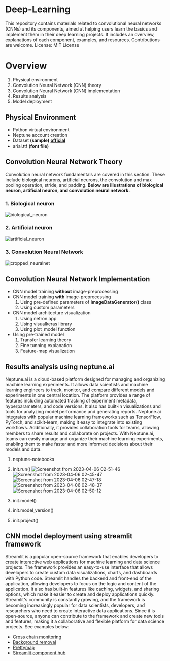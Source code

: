 # Deep-Learning
This repository contains materials related to convolutional neural networks (CNNs) and its components, aimed at helping users learn the basics and implement them in their deep learning projects. It includes an overview, explanations of each component, examples, and resources. Contributions are welcome. License: MIT License

# Overview
1. Physical environment
2. Convolution Neural Network (CNN) theory
3. Convolution Neural Network (CNN) implementation
4. Results analysis
5. Model deployment

## Physical Environment
* Python virtual environment
* Neptune account creation
* Dataset **(sample)** **[official](https://www.kaggle.com/datasets/sriramr/fruits-fresh-and-rotten-for-classification)**
* arial.ttf **(font file)**

## Convolution Neural Network Theory
Convolution neural network fundamentals are covered in this section. These include biological neurons, artificial neurons, the convolution and max pooling operation, stride, and padding. **Below are illustrations of biological neuron, artificial neuron, and convolution neural network.**

### 1. Biological neuron
![biological_neuron](https://user-images.githubusercontent.com/89079815/230206085-2ca8def8-e3ac-476b-944c-c5653269e41d.png)

### 2. Artificial neuron
![artificial_neuron](https://user-images.githubusercontent.com/89079815/230207167-b05486c9-c086-4fc1-b46a-5e0fc6f0f36a.png)

### 3. Convolution Neural Network 
![cropped_neuralnet](https://user-images.githubusercontent.com/89079815/230207691-e08606a2-edf1-4718-a028-f52c9ed1f205.png)

## Convolution Neural Network Implementation
* CNN model training **without** image-preprocessing
* CNN model training **with** image-preprocessing
  1. Using pre-defined parameters of **ImageDataGenerator()** class
  2. Using custom parameters
* CNN model architecture visualization
  1. Using netron.app
  2. Using visualkeras library
  3. Using plot_model function
* Using pre-trained model
  1. Transfer learning theory
  2. Fine tunning explanation
  3. Feature-map visualization

## Results analysis using neptune.ai
Neptune.ai is a cloud-based platform designed for managing and organizing machine learning experiments. It allows data scientists and machine learning engineers to track, monitor, and compare different models and experiments in one central location. The platform provides a range of features including automated tracking of experiment metadata, hyperparameters, and code versions. It also has built-in visualizations and tools for analyzing model performance and generating reports. Neptune.ai integrates with popular machine learning frameworks such as TensorFlow, PyTorch, and scikit-learn, making it easy to integrate into existing workflows. Additionally, it provides collaboration tools for teams, allowing members to share results and collaborate on projects. With Neptune.ai, teams can easily manage and organize their machine learning experiments, enabling them to make faster and more informed decisions about their models and data.

  1. neptune-notebooks
  2. init.run()
  ![Screenshot from 2023-04-06 02-51-46](https://user-images.githubusercontent.com/89079815/230214355-2938edc6-f9ac-468b-b719-9ede8150f1f6.png)
  ![Screenshot from 2023-04-06 02-45-47](https://user-images.githubusercontent.com/89079815/230213300-d8b4206f-8193-41b9-b183-65845382f395.png)
  ![Screenshot from 2023-04-06 02-47-18](https://user-images.githubusercontent.com/89079815/230213503-f18929e5-3c57-4482-a2b2-09c5f3790611.png)
  ![Screenshot from 2023-04-06 02-48-37](https://user-images.githubusercontent.com/89079815/230213774-a1164753-ab96-45e2-b5e3-e51a49c99f3e.png)
  ![Screenshot from 2023-04-06 02-50-12](https://user-images.githubusercontent.com/89079815/230214103-3f7e2bca-f9e9-4101-9cab-2e89339c70ad.png)

  
  
  3. init.model()
  4. init.model_version()
  5. init.project()
  
## CNN model deployment using streamlit framework
Streamlit is a popular open-source framework that enables developers to create interactive web applications for machine learning and data science projects. The framework provides an easy-to-use interface that allows developers to create custom data visualizations, charts, and dashboards with Python code. Streamlit handles the backend and front-end of the application, allowing developers to focus on the logic and content of the application. It also has built-in features like caching, widgets, and sharing options, which make it easier to create and deploy applications quickly. Streamlit's community is constantly growing, and the framework is becoming increasingly popular for data scientists, developers, and researchers who need to create interactive data applications. Since it is open-source, anyone can contribute to the framework and create new tools and features, making it a collaborative and flexible platform for data science projects. See examples below:

* [Cross chain monitoring](https://cross-chain-monitoring.streamlit.app/)
* [Background removal](https://bgremoval.streamlit.app/)
* [Prettymap](https://chrieke-prettymapp-streamlit-prettymappapp-1k0qxh.streamlit.app/)
* [Streamlit component hub](https://components.streamlit.app/)
